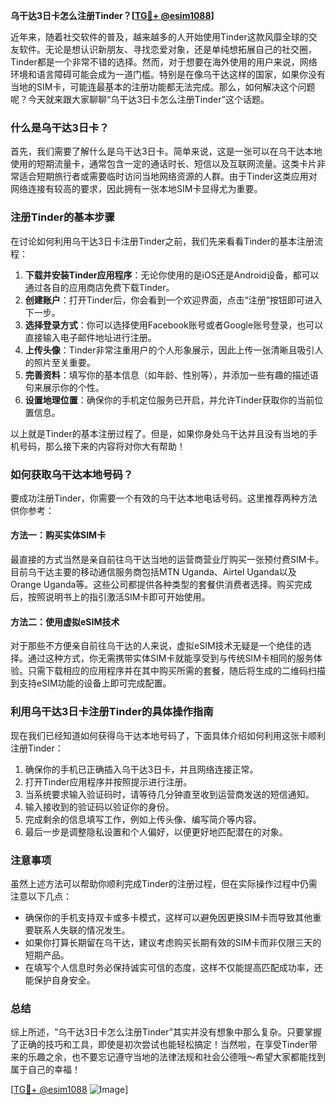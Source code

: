 **乌干达3日卡怎么注册Tinder？[[TG💪+ @esim1088](https://t.me/s/esim1088)]**

近年来，随着社交软件的普及，越来越多的人开始使用Tinder这款风靡全球的交友软件。无论是想认识新朋友、寻找恋爱对象，还是单纯想拓展自己的社交圈，Tinder都是一个非常不错的选择。然而，对于想要在海外使用的用户来说，网络环境和语言障碍可能会成为一道门槛。特别是在像乌干达这样的国家，如果你没有当地的SIM卡，可能连最基本的注册功能都无法完成。那么，如何解决这个问题呢？今天就来跟大家聊聊“乌干达3日卡怎么注册Tinder”这个话题。

### 什么是乌干达3日卡？

首先，我们需要了解什么是乌干达3日卡。简单来说，这是一张可以在乌干达本地使用的短期流量卡，通常包含一定的通话时长、短信以及互联网流量。这类卡片非常适合短期旅行者或需要临时访问当地网络资源的人群。由于Tinder这类应用对网络连接有较高的要求，因此拥有一张本地SIM卡显得尤为重要。

### 注册Tinder的基本步骤

在讨论如何利用乌干达3日卡注册Tinder之前，我们先来看看Tinder的基本注册流程：

1. **下载并安装Tinder应用程序**：无论你使用的是iOS还是Android设备，都可以通过各自的应用商店免费下载Tinder。
2. **创建账户**：打开Tinder后，你会看到一个欢迎界面，点击“注册”按钮即可进入下一步。
3. **选择登录方式**：你可以选择使用Facebook账号或者Google账号登录，也可以直接输入电子邮件地址进行注册。
4. **上传头像**：Tinder非常注重用户的个人形象展示，因此上传一张清晰且吸引人的照片至关重要。
5. **完善资料**：填写你的基本信息（如年龄、性别等），并添加一些有趣的描述语句来展示你的个性。
6. **设置地理位置**：确保你的手机定位服务已开启，并允许Tinder获取你的当前位置信息。

以上就是Tinder的基本注册过程了。但是，如果你身处乌干达并且没有当地的手机号码，那么接下来的内容将对你大有帮助！

### 如何获取乌干达本地号码？

要成功注册Tinder，你需要一个有效的乌干达本地电话号码。这里推荐两种方法供你参考：

#### 方法一：购买实体SIM卡

最直接的方式当然是亲自前往乌干达当地的运营商营业厅购买一张预付费SIM卡。目前乌干达主要的移动通信服务商包括MTN Uganda、Airtel Uganda以及Orange Uganda等。这些公司都提供各种类型的套餐供消费者选择。购买完成后，按照说明书上的指引激活SIM卡即可开始使用。

#### 方法二：使用虚拟eSIM技术

对于那些不方便亲自前往乌干达的人来说，虚拟eSIM技术无疑是一个绝佳的选择。通过这种方式，你无需携带实体SIM卡就能享受到与传统SIM卡相同的服务体验。只需下载相应的应用程序并在其中购买所需的套餐，随后将生成的二维码扫描到支持eSIM功能的设备上即可完成配置。

### 利用乌干达3日卡注册Tinder的具体操作指南

现在我们已经知道如何获得乌干达本地号码了，下面具体介绍如何利用这张卡顺利注册Tinder：

1. 确保你的手机已正确插入乌干达3日卡，并且网络连接正常。
2. 打开Tinder应用程序并按照提示进行注册。
3. 当系统要求输入验证码时，请等待几分钟直至收到运营商发送的短信通知。
4. 输入接收到的验证码以验证你的身份。
5. 完成剩余的信息填写工作，例如上传头像、编写简介等内容。
6. 最后一步是调整隐私设置和个人偏好，以便更好地匹配潜在的对象。

### 注意事项

虽然上述方法可以帮助你顺利完成Tinder的注册过程，但在实际操作过程中仍需注意以下几点：

- 确保你的手机支持双卡或多卡模式，这样可以避免因更换SIM卡而导致其他重要联系人失联的情况发生。
- 如果你打算长期留在乌干达，建议考虑购买长期有效的SIM卡而非仅限三天的短期产品。
- 在填写个人信息时务必保持诚实可信的态度，这样不仅能提高匹配成功率，还能保护自身安全。

### 总结

综上所述，“乌干达3日卡怎么注册Tinder”其实并没有想象中那么复杂。只要掌握了正确的技巧和工具，即使是初次尝试也能轻松搞定！当然啦，在享受Tinder带来的乐趣之余，也不要忘记遵守当地的法律法规和社会公德哦～希望大家都能找到属于自己的幸福！

[[TG💪+ @esim1088](https://t.me/s/esim1088) ![Image](https://i.postimg.cc/4NQfJmqS/Snipaste-2025-05-13-00-14-12.png)]
